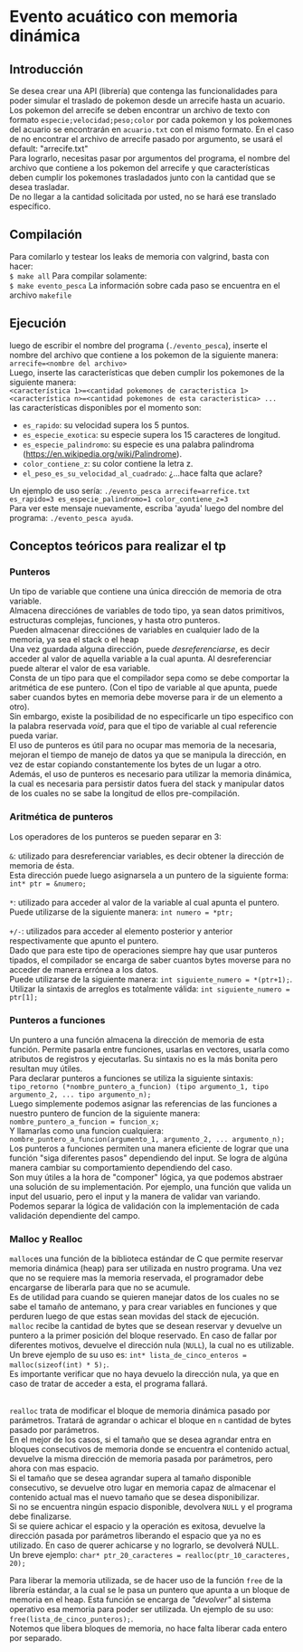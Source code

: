 # Evento acuático con memoria dinámica

## Introducción

Se desea crear una API (librería) que contenga las funcionalidades para poder simular el traslado de pokemon desde un arrecife hasta un acuario.<br /> 
Los pokemon del arrecife se deben encontrar un archivo de texto con formato `especie;velocidad;peso;color` por cada pokemon y los pokemones del acuario se encontrarán en `acuario.txt` con el mismo formato. En el caso de no encontrar el archivo de arrecife pasado por argumento, se usará el default: "arrecife.txt"<br />
Para lograrlo, necesitas pasar por argumentos del programa, el nombre del archivo que contiene a los pokemon del arrecife y que características deben cumplir los pokemones trasladados junto con la cantidad que se desea trasladar.<br />
De no llegar a la cantidad solicitada por usted, no se hará ese translado específico.<br />

## Compilación

Para comilarlo y testear los leaks de memoria con valgrind, basta con hacer: <br/>
`$ make all`
Para compilar solamente: <br/>
`$ make evento_pesca`
La información sobre cada paso se encuentra en el archivo `makefile`<br/>

## Ejecución

luego de escribir el nombre del programa (`./evento_pesca`), inserte el nombre del archivo que contiene a los pokemon de la siguiente manera: <br/>
`arrecife=<nombre del archivo>` <br/>
Luego, inserte las características que deben cumplir los pokemones de la siguiente manera: <br/>
`<característica 1>=<cantidad pokemones de caracteristica 1> <característica n>=<cantidad pokemones de esta caracteristica> ...` <br/>
las características disponibles por el momento son: 
 - `es_rapido`: su velocidad supera los 5 puntos.
 - `es_especie_exotica`: su especie supera los 15 caracteres de longitud.
 - `es_especie_palindromo`: su especie es una palabra palindroma (https://en.wikipedia.org/wiki/Palindrome).
 - `color_contiene_z`: su color contiene la letra z.
 - `el_peso_es_su_velocidad_al_cuadrado`: ¿...hace falta que aclare?<br />
 
Un ejemplo de uso sería: `./evento_pesca arrecife=arrefice.txt es_rapido=3 es_especie_palindromo=1 color_contiene_z=3`<br />
Para ver este mensaje nuevamente, escriba 'ayuda' luego del nombre del programa: `./evento_pesca ayuda`.

## Conceptos teóricos para realizar el tp

### Punteros
  Un tipo de variable que contiene una única dirección de memoria de otra variable. <br />
  Almacena direcciónes de variables de todo tipo, ya sean datos primitivos, estructuras complejas, funciones, y hasta otro punteros. <br />
  Pueden almacenar direcciónes de variables en cualquier lado de la memoria, ya sea el stack o el heap <br />
  Una vez guardada alguna dirección, puede *desreferenciarse*, es decir acceder al valor de aquella variable a la cual apunta. Al desreferenciar puede alterar el valor de esa variable.<br />
  Consta de un tipo para que el compilador sepa como se debe comportar la aritmética de ese puntero. (Con el tipo de variable al que apunta, puede saber cuandos bytes en memoria debe moverse para ir de un elemento a otro).<br />
  Sin embargo, existe la posibilidad de no especificarle un tipo especifico con la palabra reservada *void*, para que el tipo de variable al cual referencie pueda variar.<br /> 
  El uso de punteros es útil para no ocupar mas memoria de la necesaria, mejoran el tiempo de manejo de datos ya que se manipula la dirección, en vez de estar copiando constantemente los bytes de un lugar a otro. <br />
  Además, el uso de punteros es necesario para utilizar la memoria dinámica, la cual es necesaria para persistir datos fuera del stack y manipular datos de los cuales no se sabe la longitud de ellos pre-compilación.<br />

### Aritmética de punteros

Los operadores de los punteros se pueden separar en 3: <br/><br/>
`&`: utilizado para desreferenciar variables, es decir obtener la dirección de memoria de ésta. <br/> Esta dirección puede luego asignarsela a un puntero de la siguiente forma: `int* ptr = &numero;` <br/><br/>
`*`: utilizado para acceder al valor de la variable al cual apunta el puntero. <br/> Puede utilizarse de la siguiente manera: `int numero = *ptr;` <br/><br/>
`+/-`: utilizados para acceder al elemento posterior y anterior respectivamente que apunto el puntero. <br/> Dado que para este tipo de operaciones siempre hay que usar punteros tipados, el compilador se encarga de saber cuantos bytes moverse para no acceder de manera errónea a los datos. <br/> Puede utilizarse de la siguiente manera: `int siguiente_numero = *(ptr+1);`. Utilizar la sintaxis de arreglos es totalmente válida: `int siguiente_numero = ptr[1];` <br/>

### Punteros a funciones

Un puntero a una función almacena la dirección de memoria de esta función. Permite pasarla entre funciones, usarlas en vectores, usarla como atributos de registros y ejecutarlas. Su sintaxis no es la más bonita pero resultan muy útiles. <br /> 
Para declarar punteros a funciones se utiliza la siguiente sintaxis: <br />
`tipo_retorno (*nombre_puntero_a_funcion) (tipo argumento_1, tipo argumento_2, ... tipo argumento_n);` <br />
Luego simplemente podemos asignar las referencias de las funciones a nuestro puntero de funcion de la siguiente manera: 
`nombre_puntero_a_funcion = funcion_x;`<br />
Y llamarlas como una funcion cualquiera: <br />
`nombre_puntero_a_funcion(argumento_1, argumento_2, ... argumento_n);`<br />
Los punteros a funciones permiten una manera eficiente de lograr que una función "siga diferentes pasos" dependiendo del input. Se logra de algúna manera cambiar su comportamiento dependiendo del caso. <br />
Son muy útiles a la hora de "componer" lógica, ya que podemos abstraer una solución de su implementación. Por ejemplo, una función que valida un input del usuario, pero el input y la manera de validar van variando. Podemos separar la lógica de validación con la implementación de cada validación dependiente del campo.

### Malloc y Realloc

`malloc`es una función de la biblioteca estándar de C que permite reservar memoria dinámica (heap) para ser utilizada en nustro programa. Una vez que no se requiere mas la memoria reservada, el programador debe encargarse de liberarla para que no se acumule.<br/>
Es de utilidad para cuando se quieren manejar datos de los cuales no se sabe el tamaño de antemano, y para crear variables en funciones y que perduren luego de que estas sean movidas del stack de ejecución. <br/>
`malloc` recibe la cantidad de bytes que se desean reservar y devuelve un puntero a la primer posición del bloque reservado. En caso de fallar por diferentes motivos, devuelve el dirección nula (`NULL`), la cual no es utilizable. <br/>
Un breve ejemplo de su uso es: `int* lista_de_cinco_enteros = malloc(sizeof(int) * 5);`. <br/>
Es importante verificar que no haya devuelo la dirección nula, ya que en caso de tratar de acceder a esta, el programa fallará. <br/><br/>

`realloc` trata de modificar el bloque de memoria dinámica pasado por parámetros. Tratará de agrandar o achicar el bloque en `n` cantidad de bytes pasado por parámetros. <br/>
En el mejor de los casos, si el tamaño que se desea agrandar entra en bloques consecutivos de memoria donde se encuentra el contenido actual, devuelve la misma dirección de memoria pasada por parámetros, pero ahora con mas espacio. <br/>
Si el tamaño que se desea agrandar supera al tamaño disponible consecutivo, se devuelve otro lugar en memoria capaz de almacenar el contenido actual mas el nuevo tamaño que se desea disponibilizar.  <br/>
Si no se encuentra ningún espacio disponible, devolvera `NULL` y el programa debe finalizarse. <br/>
Si se quiere achicar el espacio y la operación es exitosa, devuelve la dirección pasada por parámetros liberando el espacio que ya no es utilizado.
En caso de querer achicarse y no lograrlo, se devolverá NULL. <br/>
Un breve ejemplo: `char* ptr_20_caracteres = realloc(ptr_10_caracteres, 20);`<br/>

Para liberar la memoria utilizada, se de hacer uso de la función `free` de la librería estándar, a la cual se le pasa un puntero que apunta a un bloque de memoria en el heap. Esta función se encarga de *"devolver"* al sistema operativo esa memoria para poder ser utilizada. Un ejemplo de su uso: `free(lista_de_cinco_punteros);`.<br/> Notemos que libera bloques de memoria, no hace falta liberar cada entero por separado.

